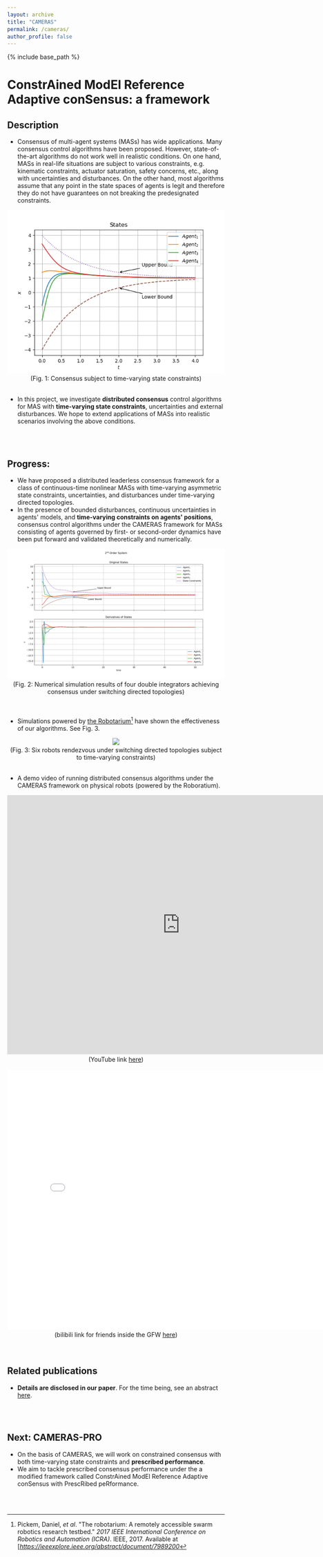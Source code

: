 ```yaml
---
layout: archive
title: "CAMERAS"
permalink: /cameras/
author_profile: false
---
```


{% include base_path %}

# ConstrAined ModEl Reference Adaptive conSensus: a framework

## Description

-   Consensus of multi-agent systems (MASs) has wide applications. Many consensus control algorithms have been proposed. However, state-of-the-art algorithms do not work well in realistic conditions. On one hand, MASs in real-life situations are subject to various constraints, e.g. kinematic constraints, actuator saturation, safety concerns, etc., along with uncertainties and disturbances. On the other hand, most algorithms assume that any point in the state spaces of agents is legit and therefore they do not have guarantees on not breaking the predesignated constraints.

<center>
<img src="../images/1ord_basic.png" scale="50%" />
<br/>
(Fig. 1: Consensus subject to time-varying state constraints)
</center>

<br/>

-   In this project, we investigate **distributed consensus** control algorithms for MAS with **time-varying state constraints**, uncertainties and external disturbances. We hope to extend applications of MASs into realistic scenarios involving the above conditions.  

<br/>
<br/>

## Progress:

-   We have proposed a distributed leaderless consensus framework for a class of continuous-time nonlinear MASs with time-varying asymmetric state constraints, uncertainties, and disturbances under time-varying directed topologies. 
-   In the presence of bounded disturbances, continuous uncertainties in agents' models, and **time-varying constraints on agents' positions**, consensus control algorithms under the CAMERAS framework for MASs consisting of agents governed by first- or second-order dynamics have been put forward and validated theoretically and numerically.  

<center>
<img src="../images/2ord.png" scale="100%" />
<br/>
(Fig. 2: Numerical simulation results of four double integrators achieving consensus under switching directed topologies) 
</center>


<br/>
<br/>

-   Simulations powered by [the Robotarium](https://www.robotarium.gatech.edu/)[^1] have shown the effectiveness of our algorithms. See Fig. 3.  

<center>
<img src="../images/6_simResults_03151152.gif" scale="120%" />
<br/>
(Fig. 3: Six robots rendezvous under switching directed topologies subject to time-varying constraints) 
</center>

<br/>


- A demo video of running distributed consensus algorithms under the CAMERAS framework on physical robots (powered by the Roboratium). 

<center>
<iframe width="800" height="600" src="https://www.youtube.com/embed/VakMkkff5s0?&autoplay=1&loop=1&playlist=VakMkkff5s0" title="CAMERAS" frameborder="0" allow="accelerometer; autoplay; clipboard-write; encrypted-media; gyroscope; picture-in-picture;loop" allowfullscreen></iframe>
<br/>
(YouTube link  <a href="https://www.youtube.com/watch?v=VakMkkff5s0">here</a>)
</center>
<br/>


<center>
<iframe height="600" width="800" src="//player.bilibili.com/player.html?aid=887621553&bvid=BV1MK4y1P7vd&cid=322449230&page=1" scrolling="no" border="0" frameborder="no" framespacing="0" allowfullscreen="true"> </iframe>
<br/>
(bilibili link for friends inside the GFW <a href="https://www.bilibili.com/video/BV1MK4y1P7vd/">here</a>)
</center>
<br/>
<br/>

## Related publications


-   **Details are disclosed in our paper**. For the time being, see an abstract [here](https://edmundluan.github.io/files/abstr-Luan_distributed_2021_TNNLS.pdf). 



<br/>
<br/>

## Next: CAMERAS-PRO

-   On the basis of CAMERAS, we will work on constrained consensus with both time-varying state constraints and **prescribed performance**. 
-   We aim to tackle prescribed consensus performance under the a modified framework called ConstrAined ModEl Reference Adaptive conSensus with PrescRibed peRformance. 

<br/>
<br/>



[^1]: Pickem, Daniel, *et al*. "The robotarium: A remotely accessible swarm robotics research testbed." *2017 IEEE International Conference on Robotics and Automation (ICRA)*. IEEE, 2017. Available at [*https://ieeexplore.ieee.org/abstract/document/7989200*

